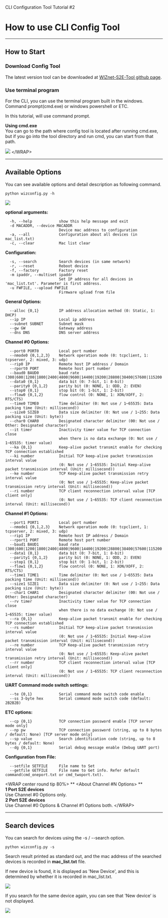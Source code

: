 CLI Configuration Tool Tutorial \#2

# How to use CLI Config Tool

-----

## How to Start

### Download Config Tool

The latest version tool can be downloaded at [WIZnet-S2E-Tool github
page](https://github.com/Wiznet/WIZnet-S2E-Tool).

### Use terminal program

For the CLI, you can use the terminal program built in the windows.  
Command prompt(cmd.exe) or windows powershell or ETC.

In this tutorial, will use command prompt.

 **Using cmd.exe**  
You can go to the path where config tool is located after running
cmd.exe, but if you go into the tool directory and run cmd, you can
start from that path.

![](/products/configtool/option/cmd_direct.png) \</WRAP\>

-----

## Available Options

You can see available options and detail description as following
command.

    python wizconfig.py -h

![](/products/configtool/option/option_help.png)

**optional arguments:**

``` 
  -h, --help            show this help message and exit
  -d MACADDR, --device MACADDR
                        Device mac address to configuration
  -a, --all             Configuration about all devices (in mac_list.txt)
  -c, --clear           Mac list clear
```

**Configuration:**

``` 
  -s, --search          Search devices (in same network)
  -r, --reset           Reboot device
  -f, --factory         Factory reset
  -m ipaddr, --multiset ipaddr
                        Set IP address for all devices in 'mac_list.txt'. Parameter is first address.
  -u FWFILE, --upload FWFILE
                        Firmware upload from file
```

**General Options:**

``` 
  --alloc {0,1}         IP address allocation method (0: Static, 1: DHCP)
  --ip IP               Local ip address
  --subnet SUBNET       Subnet mask
  --gw GW               Gateway address
  --dns DNS             DNS server address
```

**Channel \#0 Options:**

``` 
  --port0 PORT0         Local port number
  --nmode0 {0,1,2,3}    Network operation mode (0: tcpclient, 1: tcpserver, 2: mixed, 3: udp)
  --rip0 IP             Remote host IP address / Domain
  --rport0 PORT         Remote host port number
  --baud0 BAUD0         baud rate (300|600|1200|1800|2400|4800|9600|14400|19200|28800|38400|57600|115200|230400)
  --data0 {0,1}         data bit (0: 7-bit, 1: 8-bit)
  --parity0 {0,1,2}     parity bit (0: NONE, 1: ODD, 2: EVEN)
  --stop0 {0,1}         stop bit (0: 1-bit, 1: 2-bit)
  --flow0 {0,1,2}       flow control (0: NONE, 1: XON/XOFF, 2: RTS/CTS)
  --time0 TIME0         Time delimiter (0: Not use / 1~65535: Data packing time (Unit: millisecond))
  --size0 SIZE0         Data size delimiter (0: Not use / 1~255: Data packing size (Unit: byte))
  --char0 CHAR0         Designated character delimiter (00: Not use / Other: Designated character)
  --it timer            Inactivity timer value for TCP connection close
                        when there is no data exchange (0: Not use / 1~65535: timer value)
  --ka {0,1}            Keep-alive packet transmit enable for checking TCP connection established
  --ki number           Initial TCP keep-alive packet transmission interval value
                        (0: Not use / 1~65535: Initial Keep-alive packet transmission interval (Unit: millisecond))
  --ke number           TCP Keep-alive packet transmission retry interval value
                        (0: Not use / 1~65535: Keep-alive packet transmission retry interval (Unit: millisecond))
  --ri number           TCP client reconnection interval value [TCP client only]
                        (0: Not use / 1~65535: TCP client reconnection interval (Unit: millisecond))
```

**Channel \#1 Options:**

``` 
  --port1 PORT1         Local port number
  --nmode1 {0,1,2,3}    Network operation mode (0: tcpclient, 1: tcpserver, 2: mixed, 3: udp)
  --rip1 IP             Remote host IP address / Domain
  --rport1 PORT         Remote host port number
  --baud1 BAUD1         baud rate (300|600|1200|1800|2400|4800|9600|14400|19200|28800|38400|57600|115200|230400)
  --data1 {0,1}         data bit (0: 7-bit, 1: 8-bit)
  --parity1 {0,1,2}     parity bit (0: NONE, 1: ODD, 2: EVEN)
  --stop1 {0,1}         stop bit (0: 1-bit, 1: 2-bit)
  --flow1 {0,1,2}       flow control (0: NONE, 1: XON/XOFF, 2: RTS/CTS)
  --time1 TIME1         Time delimiter (0: Not use / 1~65535: Data packing time (Unit: millisecond))
  --size1 SIZE1         Data size delimiter (0: Not use / 1~255: Data packing size (Unit: byte))
  --char1 CHAR1         Designated character delimiter (00: Not use / Other: Designated character)
  --rv timer            Inactivity timer value for TCP connection close
                        when there is no data exchange (0: Not use / 1~65535: timer value)
  --ra {0,1}            Keep-alive packet transmit enable for checking TCP connection established
  --rs number           Initial TCP keep-alive packet transmission interval value
                        (0: Not use / 1~65535: Initial Keep-alive packet transmission interval (Unit: millisecond))
  --re number           TCP Keep-alive packet transmission retry interval value
                        (0: Not use / 1~65535: Keep-alive packet transmission retry interval (Unit: millisecond))
  --rr number           TCP client reconnection interval value [TCP client only]
                        (0: Not use / 1~65535: TCP client reconnection interval (Unit: millisecond))
```

**UART Command mode switch settings:**

``` 
  --te {0,1}            Serial command mode switch code enable
  --ss 3-byte hex       Serial command mode switch code (default: 2B2B2B)
```

**ETC options:**

``` 
  --cp {0,1}            TCP connection password enable [TCP server mode only]
  --np pw               TCP connection password (string, up to 8 bytes / default: None) [TCP server mode only]
  --sp value            Search identification code (string, up to 8 bytes / default: None)
  --dg {0,1}            Serial debug message enable (Debug UART port)
```

**Configuration from File:**

``` 
  --setfile SETFILE     File name to Set
  --getfile GETFILE     File name to Get info. Refer default command(cmd_oneport.txt or cmd_twoport.txt).
```

\<WRAP center round tip 80%\> \*\* \<About Channel \#N Options\> \*\*  
**1 Port S2E devices**  
Use <span class="underline">Channel \#0 Options</span> only.  
**2 Port S2E devices**  
Use <span class="underline">Channel \#0 Options</span> &
<span class="underline">Channel \#1 Options</span> both. \</WRAP\>

-----

## Search devices

You can search for devices using the -s / --search option.

``` 
python wizconfig.py -s

```

Search result printed as standard out, and the mac address of the
searched devices is recorded in **mac\_list.txt** file.

If new device is found, it is displayed as 'New Device', and this is
determined by whether it is recorded in mac\_list.txt.

![](/products/configtool/option/option_search_new.png)

If you search for the same device again, you can see that 'New device'
is not displayed.

![](/products/configtool/option/option_search_old.png)

